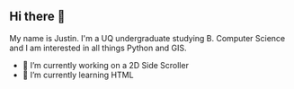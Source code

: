 ## Hi there 👋

My name is Justin. I'm a UQ undergraduate studying B. Computer Science and I am interested in all things Python and GIS.

- 🔭 I’m currently working on a 2D Side Scroller
- 🌱 I’m currently learning HTML

<!--
**Bash7573/bash7573** is a ✨ _special_ ✨ repository because its `README.md` (this file) appears on your GitHub profile.

Here are some ideas to get you started:

- 🔭 I’m currently working on ...
- 🌱 I’m currently learning ...
- 👯 I’m looking to collaborate on ...
- 🤔 I’m looking for help with ...
- 💬 Ask me about ...
- 📫 How to reach me: ...
- 😄 Pronouns: ...
- ⚡ Fun fact: ...
-->
